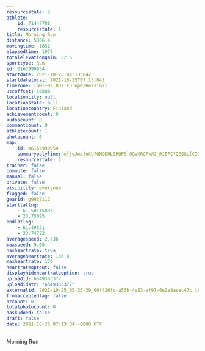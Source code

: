 ```yaml
---
resourcestate: 2
athlete:
    id: 71447788
    resourcestate: 1
title: Morning Run
distance: 5066.4
movingtime: 1852
elapsedtime: 1979
totalelevationgain: 32.6
sporttype: Run
id: 6162990954
startdate: 2021-10-25T04:13:04Z
startdatelocal: 2021-10-25T07:13:04Z
timezone: (GMT+02:00) Europe/Helsinki
utcoffset: 10800
locationcity: null
locationstate: null
locationcountry: Finland
achievementcount: 0
kudoscount: 0
commentcount: 0
athletecount: 1
photocount: 0
map:
    id: a6162990954
    summarypolyline: e}jvJmz}oCU?QNQDULSROPS`@GVKRGFk@J_@JEFC?QEGGU[CIG]IYGYEyAC]EgAEYIgBQ{AAm@Gu@EWBiADk@Ms@MQCMQGGMIYGw@IMOc@IEC?e@J]_@Q]UIOBIJM`@Gh@Yf@QdCa@fAINWPAD_Al@BXC?C@C`@BLGNEj@QfAF|@CPDN@RPr@HLRLFb@HJL^BABEDy@Ow@K[OgAM][{AMYG]Ek@EYIy@Og@Eq@YoAc@uACc@I_@[iCEKMGSYg@w@u@{AE]IQQQC@@HNFLLFXRl@FVFh@JZL|@Bz@DLPJFH~AsEKGXa@JAVPBDFXFLJKDAB@CSJ{@H[Rc@PSf@iALMb@I\OX@PGd@c@LQRc@FYLOHc@Pm@BWCc@SeAAk@L{@FaAFW@g@ZmAJw@Rs@JKHWJs@T{@xBeFIJHRIEMUE[@q@BILOJ@FAFJDBb@E^Dj@TJJRD`@XTDDDLTHVP\B@b@]DPASDHHC?CKGCm@H_A@q@Fe@LKHAN@HHJBN?`@IXCRGF?TFD?LGr@i@D@PI`@Gz@[vASF?FBHNLf@h@n@^DPu@EGHOA?@EZ{@NQd@SJANFHJr@GVQPIHGHCHBJET]FCf@A\]XQ\KFHLB@BJ?JRBRJjCApAF~@L|@LdBAdBRrD@f@ARBXPr@?ZH\JPDBL?HFFTRZJHN\N?PVD@J@PGHBD`@HVNRHn@Rn@Bj@Jb@Fj@LZJJv@VTNJNPDJP`@NN`@FFVH\?\MJBTEZA\QJBh@IL@VCHN?bCBSPWJENCd@SXBRAr@PHHVLP^H\BTNlDBVLf@BjADXBj@DVAj@HdA?f@O|C?f@Df@?rBDd@?~@AtANjCCz@EPQVIXGn@c@|@c@pBKrAKh@[h@UNITG^W|@OzAI`@KFCGGACGA@AF[n@IJOJ]p@QRSj@IDGPEACEESIoBIs@CwBEa@GwAMmACCIDEEKg@BE?BI@a@LGJATGD]@WEc@EKDEHQHMLM@SAMHOVIBc@TKLMZYVQDYCMFQEKESBu@d@MBICKBSZS@KFQBC@
    resourcestate: 2
trainer: false
commute: false
manual: false
private: false
visibility: everyone
flagged: false
gearid: g9037112
startlatlng:
    - 61.50115833
    - 23.75095
endlatlng:
    - 61.49551
    - 23.74722
averagespeed: 2.736
maxspeed: 9.08
hasheartrate: true
averageheartrate: 136.8
maxheartrate: 170
heartrateoptout: false
displayhideheartrateoption: true
uploadid: 6549363377
uploadidstr: "6549363377"
externalid: 2021-10-25_05-35-39_00f426fc-a53b-4e83-af97-6e2e8aeec47c.tcx
fromacceptedtag: false
prcount: 0
totalphotocount: 0
haskudoed: false
draft: false
date: 2021-10-25 07:13:04 +0000 UTC
---
```

Morning Run